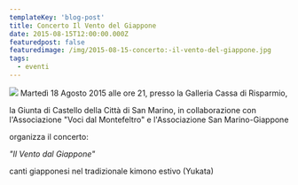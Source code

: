 ```yaml
---
templateKey: 'blog-post'
title: Concerto Il Vento del Giappone
date: 2015-08-15T12:00:00.000Z
featuredpost: false
featuredimage: /img/2015-08-15-concerto:-il-vento-del-giappone.jpg
tags:
  - eventi
---
```



![](/img/2015-08-15-concerto:-il-vento-del-giappone.jpg)
Martedì 18 Agosto 2015 alle ore 21, presso la Galleria Cassa di Risparmio, 

 la Giunta di Castello della Città di San Marino, in collaborazione con l'Associazione "Voci dal Montefeltro" e l'Associazione San Marino-Giappone 

 organizza il concerto: 

 *"Il Vento dal Giappone"*  

 canti giapponesi nel tradizionale kimono estivo (Yukata) 


